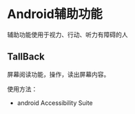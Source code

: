 # Android辅助功能

辅助功能使用于视力、行动、听力有障碍的人

## TallBack

屏幕阅读功能，操作，读出屏幕内容。

使用方法：

- android Accessibility Suite
